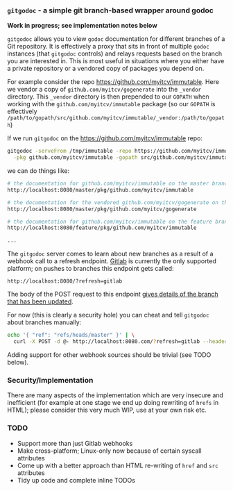 ### `gitgodoc` - a simple git branch-based wrapper around godoc

**Work in progress; see implementation notes below**

`gitgodoc` allows you to view `godoc` documentation for different branches of a Git repository. It is effectively a proxy
that sits in front of multiple `godoc` instances (that `gitgodoc` controls) and relays requests based on the branch you
are interested in.  This is most useful in situations where you either have a private repository or a vendored copy of packages
you depend on.

For example consider the repo https://github.com/myitcv/immutable. Here we vendor a copy of
`github.com/myitcv/gogenerate` into the `_vendor` directory. This `_vendor` directory is
then prepended to our `GOPATH` when working with the `github.com/myitcv/immutable` package
(so our `GOPATH` is effectively `/path/to/gopath/src/github.com/myitcv/immutable/_vendor:/path/to/gopath`)

If we run `gitgodoc` on the https://github.com/myitcv/immutable repo:

```bash
gitgodoc -serveFrom /tmp/immutable -repo https://github.com/myitcv/immutable.git \
  -pkg github.com/myitcv/immutable -gopath src/github.com/myitcv/immutable/_vendor:
```

we can do things like:

```bash
# the documentation for github.com/myitcv/immutable on the master branch
http://localhost:8080/master/pkg/github.com/myitcv/immutable

# the documentation for the vendored github.com/myitcv/gogenerate on the master branch
http://localhost:8080/master/pkg/github.com/myitcv/gogenerate

# the documentation for github.com/myitcv/immutable on the feature branch
http://localhost:8080/feature/pkg/github.com/myitcv/immutable

...

```

The `gitgodoc` server comes to learn about new branches as a result of a webhook call to a refresh
endpoint. [Gitlab](https://about.gitlab.com/) is currently the only supported platform; on pushes to
branches this endpoint gets called:

```
http://localhost:8080/?refresh=gitlab
```

The body of the POST request to this endpoint [gives details of the branch that has been
updated](https://gitlab.com/gitlab-org/gitlab-ce/blob/master/doc/web_hooks/web_hooks.md#push-events).

For now (this is clearly a security hole) you can cheat and tell `gitgodoc` about branches manually:

```bash
echo '{ "ref": "refs/heads/master" }' | \
  curl -X POST -d @- http://localhost:8080.com/?refresh=gitlab --header "Content-Type:application/json"
```

Adding support for other webhook sources should be trivial (see TODO below).

### Security/Implementation

There are many aspects of the implementation which are very insecure and inefficient (for example at
one stage we end up doing rewriting of `hrefs` in HTML); please consider this very much WIP, use at your
own risk etc.

### TODO

* Support more than just Gitlab webhooks
* Make cross-platform; Linux-only now because of certain syscall attributes
* Come up with a better approach than HTML re-writing of `href` and `src` attributes
* Tidy up code and complete inline TODOs
